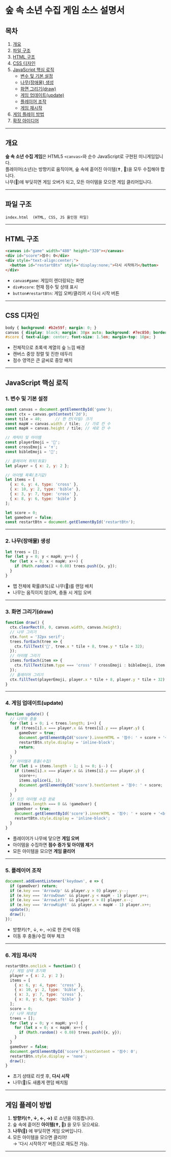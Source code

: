 # 숲 속 소년 수집 게임 소스 설명서

## 목차

1. [개요](#개요)
2. [파일 구조](#파일-구조)
3. [HTML 구조](#html-구조)
4. [CSS 디자인](#css-디자인)
5. [JavaScript 핵심 로직](#javascript-핵심-로직)
   - [변수 및 기본 설정](#1-변수-및-기본-설정)
   - [나무(장애물) 생성](#2-나무장애물-생성)
   - [화면 그리기(draw)](#3-화면-그리기draw)
   - [게임 업데이트(update)](#4-게임-업데이트update)
   - [플레이어 조작](#5-플레이어-조작)
   - [게임 재시작](#6-게임-재시작)
6. [게임 플레이 방법](#게임-플레이-방법)
7. [확장 아이디어](#확장-아이디어)

---

## 개요

**숲 속 소년 수집 게임**은 HTML5 `<canvas>`와 순수 JavaScript로 구현된 미니게임입니다.\
플레이어(소년)는 방향키로 움직이며, 숲 속에 흩어진 아이템(✝️, 📖)을 모두 수집해야 합니다.\
나무(🌲)에 부딪히면 게임 오버가 되고, 모든 아이템을 모으면 게임 클리어입니다.

---

## 파일 구조

```
index.html  (HTML, CSS, JS 올인원 파일)
```

---

## HTML 구조

```html
<canvas id="game" width="480" height="320"></canvas>
<div id="score">점수: 0</div>
<div style="text-align:center;">
  <button id="restartBtn" style="display:none;">다시 시작하기</button>
</div>
```

- `canvas#game`: 게임이 렌더링되는 화면
- `div#score`: 현재 점수 및 상태 표시
- `button#restartBtn`: 게임 오버/클리어 시 다시 시작 버튼

---

## CSS 디자인

```css
body { background: #b2e59f; margin: 0; }
canvas { display: block; margin: 30px auto; background: #7ec850; border: 3px solid #333; }
#score { text-align: center; font-size: 1.5em; margin-top: 10px; }
```

- 전체적으로 초록색 계열의 숲 느낌 배경
- 캔버스 중앙 정렬 및 진한 테두리
- 점수 영역은 큰 글씨로 중앙 배치

---

## JavaScript 핵심 로직

### 1. 변수 및 기본 설정

```js
const canvas = document.getElementById('game');
const ctx = canvas.getContext('2d');
const tile = 40;      // 한 칸(타일) 크기
const mapW = canvas.width / tile;  // 가로 칸 수
const mapH = canvas.height / tile; // 세로 칸 수

// 캐릭터 및 아이템
const playerEmoji = '🧒';
const crossEmoji = '✝️';
const bibleEmoji = '📖';

// 플레이어 위치(좌표)
let player = { x: 2, y: 2 };

// 아이템 목록(초기값)
let items = [
  { x: 6, y: 4, type: 'cross' },
  { x: 10, y: 2, type: 'bible' },
  { x: 3, y: 7, type: 'cross' },
  { x: 8, y: 6, type: 'bible' }
];

let score = 0;
let gameOver = false;
const restartBtn = document.getElementById('restartBtn');
```

---

### 2. 나무(장애물) 생성

```js
let trees = [];
for (let y = 0; y < mapH; y++) {
  for (let x = 0; x < mapW; x++) {
    if (Math.random() < 0.08) trees.push({x, y});
  }
}
```

- 맵 전체에 확률(8%)로 나무(🌲)를 랜덤 배치
- 나무는 움직이지 않으며, 충돌 시 게임 오버

---

### 3. 화면 그리기(draw)

```js
function draw() {
  ctx.clearRect(0, 0, canvas.width, canvas.height);
  // 나무 그리기
  ctx.font = '32px serif';
  trees.forEach(tree => {
    ctx.fillText('🌲', tree.x * tile + 8, tree.y * tile + 32);
  });
  // 아이템 그리기
  items.forEach(item => {
    ctx.fillText(item.type === 'cross' ? crossEmoji : bibleEmoji, item.x * tile + 8, item.y * tile + 32);
  });
  // 플레이어 그리기
  ctx.fillText(playerEmoji, player.x * tile + 8, player.y * tile + 32);
}
```

---

### 4. 게임 업데이트(update)

```js
function update() {
  // 나무와 충돌
  for (let i = 0; i < trees.length; i++) {
    if (trees[i].x === player.x && trees[i].y === player.y) {
      gameOver = true;
      document.getElementById('score').innerHTML = '점수: ' + score + '<br>게임 오버!';
      restartBtn.style.display = 'inline-block';
      return;
    }
  }
  // 아이템과 충돌(수집)
  for (let i = items.length - 1; i >= 0; i--) {
    if (items[i].x === player.x && items[i].y === player.y) {
      score++;
      items.splice(i, 1);
      document.getElementById('score').textContent = '점수: ' + score;
    }
  }
  // 모든 아이템 수집 완료
  if (items.length === 0 && !gameOver) {
    gameOver = true;
    document.getElementById('score').innerHTML = '점수: ' + score + '<br>수집완료!';
    restartBtn.style.display = 'inline-block';
  }
}
```

- 플레이어가 나무에 닿으면 **게임 오버**
- 아이템을 수집하면 **점수 증가 및 아이템 제거**
- 모든 아이템을 모으면 **게임 클리어**

---

### 5. 플레이어 조작

```js
document.addEventListener('keydown', e => {
  if (gameOver) return;
  if (e.key === 'ArrowUp' && player.y > 0) player.y--;
  if (e.key === 'ArrowDown' && player.y < mapH - 1) player.y++;
  if (e.key === 'ArrowLeft' && player.x > 0) player.x--;
  if (e.key === 'ArrowRight' && player.x < mapW - 1) player.x++;
  update();
  draw();
});
```

- 방향키(↑, ↓, ←, →)로 한 칸씩 이동
- 이동 후 충돌/수집 여부 체크

---

### 6. 게임 재시작

```js
restartBtn.onclick = function() {
  // 게임 상태 초기화
  player = { x: 2, y: 2 };
  items = [
    { x: 6, y: 4, type: 'cross' },
    { x: 10, y: 2, type: 'bible' },
    { x: 3, y: 7, type: 'cross' },
    { x: 8, y: 6, type: 'bible' }
  ];
  score = 0;
  // 나무 재생성
  trees = [];
  for (let y = 0; y < mapH; y++) {
    for (let x = 0; x < mapW; x++) {
      if (Math.random() < 0.08) trees.push({x, y});
    }
  }
  gameOver = false;
  document.getElementById('score').textContent = '점수: 0';
  restartBtn.style.display = 'none';
  draw();
}
```

- 초기 상태로 리셋 후, **다시 시작**
- 나무(🌲)도 새롭게 랜덤 배치됨

---

## 게임 플레이 방법

1. **방향키(↑, ↓, ←, →)** 로 소년을 이동합니다.
2. 숲 속에 흩어진 **아이템(✝️, 📖)** 을 모두 모으세요.
3. **나무(🌲)** 에 부딪히면 게임 오버입니다.
4. 모든 아이템을 모으면 클리어!\
   → '다시 시작하기' 버튼으로 재도전 가능.

---
